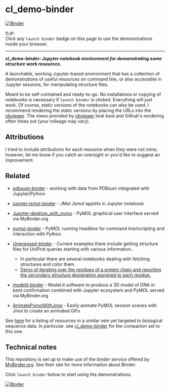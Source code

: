 # cl_demo-binder


[![Binder](https://mybinder.org/badge_logo.svg)](https://mybinder.org/v2/gh/fomightez/cl_demo-binder/master?urlpath=%2Fnotebooks%2Findex.ipynb)


*tl;dr:*  
Click any `launch binder` badge on this page to use the demonstrations inside your browser.

------


***cl_demo-binder:  Jupyter notebook environment for demonstrating some structure work resources.***

A launchable, working Jupyter-based environment that has a collection of demonstrations of useful resources on command line, or also accessible in Jupyter sessions, for manipulating structure files.

Meant to be self-contained and ready-to-go. No installations or copying of notebooks is necessary if `launch binder` is clicked. Everything will just work. Of course, static versions of the notebooks can also be used. I recommend rendering the static versions by placing the URLs into the [nbviewer](https://nbviewer.jupyter.org/). The views provided by [nbviewer](https://nbviewer.jupyter.org/) look best and Github's rendering often times out (your mileage may vary).


## Attributions

I tried to include attributions for each resource when they were not mine; however, let me know if you catch an oversight or you'd like to suggest an improvement.

## Related

- [pdbsum-binder](https://github.com/fomightez/pdbsum-binder) - working with data from PDBsum integrated with Jupyter/Python
- [jupyter-jsmol-binder](https://github.com/fomightez/jupyter-jsmol-binder) - JMol Jsmol applets in Jupyter notebook
- [Jupyter-desktop_with_pymo](https://github.com/fomightez/Jupyter-desktop_with_pymol) - PyMOL graphical user interface served via MyBinder.org
- [pymol-binder](https://github.com/fomightez/pymol-binder) - PyMOL running headless for command line/scripting and interaction with Python.
- [Unipressed-binder](https://github.com/fomightez/Unipressed-binder) - Current examples there include getting structure files for UniProt queries starting with various information..

    - In particular there are several notebooks dealing with fetching structures and color them.
    - [Demo of iterating over the residues of a protein chain and reporting the secondary structure designation assigned to each residue.](https://github.com/fomightez/pymol-binder/blob/master/notebooks/demo_residue_secondary_structure.ipynb)
    
- [modelit-binder](https://github.com/fomightez/modelit-binder) - Model.it software to produce a 3D model of DNA in bent confirmation combined with Jupyter ecosystem and PyMOL served via MyBinder.org
- [AnimatePymolWithJmol](https://github.com/fomightez/AnimatePymolWithJmol) - Easily animate PyMOL session scenes with Jmol to create an animated GIFs

See [here](https://github.com/fomightez/sequencework/blob/master/README.md#related-binderized-utilities) for a listing of resources in a similar vein yet targeted to biological sequence data. In particular, see [cl_demo-binder](https://github.com/fomightez/cl_demo-binder) for the companion set to this one.

## Technical notes

This repository is set up to make use of the binder service offered by [MyBinder.org](https://mybinder.org/). See their site for more information about Binder.


Click `launch binder` below to start using the demonstrations.

[![Binder](https://mybinder.org/badge_logo.svg)](https://mybinder.org/v2/gh/fomightez/cl_demo-binder/master?urlpath=%2Fnotebooks%2Findex.ipynb)
